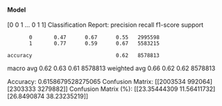 #### Model
[0 0 1 ... 0 1 1]
Classification Report:
              precision    recall  f1-score   support

           0       0.47      0.67      0.55   2995598
           1       0.77      0.59      0.67   5583215

    accuracy                           0.62   8578813
   macro avg       0.62      0.63      0.61   8578813
weighted avg       0.66      0.62      0.62   8578813

Accuracy: 0.6158679528275065
Confusion Matrix:
[[2003534  992064]
 [2303333 3279882]]
Confusion Matrix (%):
[[23.35444309 11.56411732]
 [26.8490874  38.23235219]]
